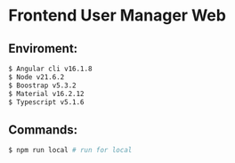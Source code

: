 # Frontend User Manager Web



## Enviroment:

```bash
$ Angular cli v16.1.8
$ Node v21.6.2
$ Boostrap v5.3.2
$ Material v16.2.12
$ Typescript v5.1.6
```

## Commands:

```bash
$ npm run local # run for local
```
